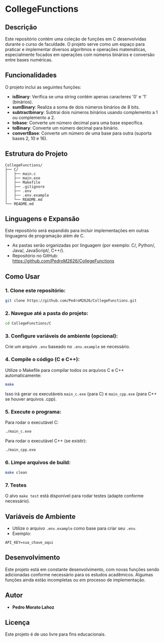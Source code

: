 # CollegeFunctions

## Descrição
Este repositório contém uma coleção de funções em C desenvolvidas durante o curso de faculdade. O projeto serve como um espaço para praticar e implementar diversos algoritmos e operações matemáticas, especialmente focados em operações com números binários e conversão entre bases numéricas.

## Funcionalidades

O projeto inclui as seguintes funções:
- **isBinary**: Verifica se uma string contém apenas caracteres '0' e '1' (binários).
- **sumBinary**: Realiza a soma de dois números binários de 8 bits.
- **subtractbinary**: Subtrai dois números binários usando complemento a 1 ou complemento a 2.
- **tobase**: Converte um número decimal para uma base específica.
- **toBinary**: Converte um número decimal para binário.
- **convertBase**: Converte um número de uma base para outra (suporta bases 2, 10 e 16).

## Estrutura do Projeto

```
CollegeFunctions/
├── C/
│   ├── main.c
│   ├── main.exe
│   ├── Makefile
│   ├── .gitignore
│   ├── .env
│   ├── .env.example
│   └── README.md
└── README.md
```

## Linguagens e Expansão
Este repositório será expandido para incluir implementações em outras linguagens de programação além de C.
- As pastas serão organizadas por linguagem (por exemplo: C/, Python/, Java/, JavaScript/, C++/).
- Repositório no GitHub: https://github.com/PedroM2626/CollegeFunctions

## Como Usar

### 1. Clone este repositório:
```bash
git clone https://github.com/PedroM2626/CollegeFunctions.git
```

### 2. Navegue até a pasta do projeto:
```bash
cd CollegeFunctions/C
```

### 3. Configure variáveis de ambiente (opcional):
Crie um arquivo `.env` baseado no `.env.example` se necessário.

### 4. Compile o código (C e C++):
Utilize o Makefile para compilar todos os arquivos C e C++ automaticamente:
```bash
make
```
Isso irá gerar os executáveis `main_c.exe` (para C) e `main_cpp.exe` (para C++ se houver arquivos .cpp).

### 5. Execute o programa:
Para rodar o executável C:
```bash
./main_c.exe
```
Para rodar o executável C++ (se existir):
```bash
./main_cpp.exe
```

### 6. Limpe arquivos de build:
```bash
make clean
```

### 7. Testes
O alvo `make test` está disponível para rodar testes (adapte conforme necessário).

## Variáveis de Ambiente
- Utilize o arquivo `.env.example` como base para criar seu `.env`.
- Exemplo:
```
API_KEY=sua_chave_aqui
```

## Desenvolvimento
Este projeto está em constante desenvolvimento, com novas funções sendo adicionadas conforme necessário para os estudos acadêmicos. Algumas funções ainda estão incompletas ou em processo de implementação.

## Autor
- **Pedro Morato Lahoz**

## Licença
Este projeto é de uso livre para fins educacionais.
